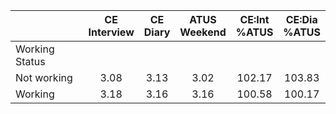 
|                      | CE<br>Interview |  CE<br>Diary | ATUS<br>Weekend | CE:Int<br>%ATUS | CE:Dia<br>%ATUS |
| -------------------- | :----------: | :----------: | :----------: | :----------: | :----------: |
| Working Status       |              |              |              |              |              |
| Not working          |         3.08 |         3.13 |         3.02 |       102.17 |       103.83 |
| Working              |         3.18 |         3.16 |         3.16 |       100.58 |       100.17 |

